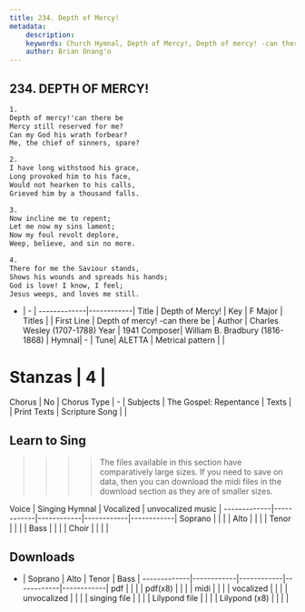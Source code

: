 ```yaml
---
title: 234. Depth of Mercy!
metadata:
    description: 
    keywords: Church Hymnal, Depth of Mercy!, Depth of mercy! -can there be, 
    author: Brian Onang'o
---
```



## 234. DEPTH OF MERCY!

```txt
1.
Depth of mercy!'can there be 
Mercy still reserved for me? 
Can my God his wrath forbear? 
Me, the chief of sinners, spare? 

2.
I have long withstood his grace, 
Long provoked him to his face, 
Would not hearken to his calls, 
Grieved him by a thousand falls. 

3.
Now incline me to repent; 
Let me now my sins lament; 
Now my foul revolt deplore, 
Weep, believe, and sin no more. 

4.
There for me the Saviour stands, 
Shows his wounds and spreads his hands; 
God is love! I know, I feel; 
Jesus weeps, and loves me still.

```

- |   -  |
-------------|------------|
Title | Depth of Mercy! |
Key | F Major |
Titles |  |
First Line | Depth of mercy! -can there be |
Author | Charles Wesley (1707-1788)
Year | 1941
Composer| William B. Bradbury (1816-1868) |
Hymnal|  - |
Tune| ALETTA |
Metrical pattern | |
# Stanzas | 4 |
Chorus | No |
Chorus Type | - |
Subjects | The Gospel: Repentance |
Texts |  |
Print Texts | 
Scripture Song |  |
  
## Learn to Sing

>>>> The files available in this section have comparatively large sizes. If you need to save on data, then you can download the midi files in the download section as they are of smaller sizes.

Voice |  Singing Hymnal | Vocalized | unvocalized music |
-------------|------------|------------|------------|------------|
Soprano | | | |
Alto | | | |
Tenor | | | |
Bass | | | |
Choir | | | |

## Downloads

- |  Soprano | Alto | Tenor | Bass |
-------------|------------|------------|------------|------------|
pdf | | | |
pdf(x8) | | | |
midi | | | |
vocalized | | | |
unvocalized | | | |
singing file | | | |
Lilypond file | | | |
Lilypond (x8) | | | |
  